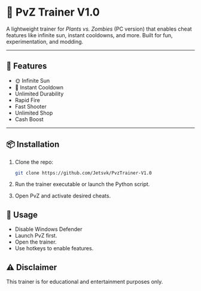 # 🌻 PvZ Trainer V1.0

A lightweight trainer for *Plants vs. Zombies* (PC version) that enables cheat features like infinite sun, instant cooldowns, and more. Built for fun, experimentation, and modding.

---

## 🚀 Features

- 🌞 Infinite Sun
- 🧠 Instant Cooldown
- Unlimited Durability
- Rapid Fire
- Fast Shooter
- Unlimited Shop
- Cash Boost
  
---

## 📦 Installation

1. Clone the repo:
   ```bash
   git clone https://github.com/Jetsvk/PvzTrainer-V1.0

2. Run the trainer executable or launch the Python script.

3. Open PvZ and activate desired cheats.

## 🧩 Usage
- Disable Windows Defender
- Launch PvZ first.
- Open the trainer.
- Use hotkeys to enable features.

## ⚠️ Disclaimer
This trainer is for educational and entertainment purposes only.
